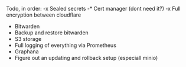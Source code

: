 Todo, in order:
-x Sealed secrets
-* Cert manager (dont need it?)
-x Full encryption between cloudflare
- Bitwarden
- Backup and restore bitwarden
- S3 storage
- Full logging of everything via Prometheus
- Graphana
- Figure out an updating and rollback setup (especiall minio)